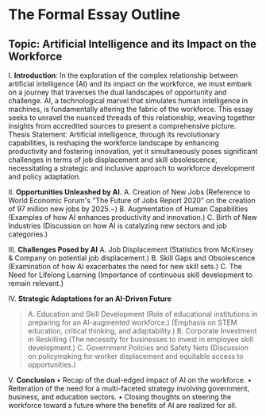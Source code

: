 # The Formal Essay Outline


## Topic: Artificial Intelligence and its Impact on the Workforce  


I.  **Introduction**: In the exploration of the complex relationship between artificial intelligence (AI) and its impact on the workforce, we must embark on a journey that traverses the dual landscapes of opportunity and challenge. AI, a technological marvel that simulates human intelligence in machines, is fundamentally altering the fabric of the workforce. This essay seeks to unravel the nuanced threads of this relationship, weaving together insights from accredited sources to present a comprehensive picture.
Thesis Statement: Artificial intelligence, through its revolutionary capabilities, is reshaping the workforce landscape by enhancing productivity and fostering innovation, yet it simultaneously poses significant challenges in terms of job displacement and skill obsolescence, necessitating a strategic and inclusive approach to workforce development and policy adaptation.

II. **Opportunities Unleashed by AI.**
A.	 Creation of New Jobs (Reference to World Economic Forum's "The Future of Jobs Report 2020" on the creation of 97 million new jobs by 2025.¬)
B.	 Augmentation of Human Capabilities (Examples of how AI enhances productivity and innovation.)
C.	Birth of New Industries (Discussion on how AI is catalyzing new sectors and job categories.)

III. **Challenges Posed by AI**
A.	Job Displacement (Statistics from McKinsey & Company on potential job displacement.)
B.	Skill Gaps and Obsolescence (Examination of how AI exacerbates the need for new skill sets.)
C.	The Need for Lifelong Learning (Importance of continuous skill development to remain relevant.)

IV.  **Strategic Adaptations for an AI-Driven Future**
> A.	Education and Skill Development (Role of educational institutions in preparing for an AI-augmented workforce.) (Emphasis on STEM education, critical thinking, and adaptability.)
> B.	Corporate Investment in Reskilling (The necessity for businesses to invest in employee skill development.)
> C.	Government Policies and Safety Nets (Discussion on policymaking for worker displacement and equitable access to opportunities.)

V. **Conclusion**
•	Recap of the dual-edged impact of AI on the workforce.
•	Reiteration of the need for a multi-faceted strategy involving government, business, and education sectors.
•	Closing thoughts on steering the workforce toward a future where the benefits of AI are realized for all.
